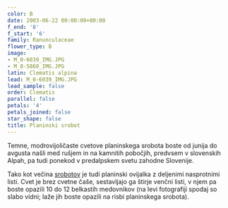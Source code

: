 ```yaml
---
color: B
date: 2003-06-22 00:00:00+00:00
f_end: '8'
f_start: '6'
family: Ranunculaceae
flower_type: B
image:
- M_0-6039_IMG.JPG
- M_8-5860_IMG.JPG
latin: Clematis alpina
lead: M_0-6039_IMG.JPG
lead_sample: false
order: Clematis
parallel: false
petals: '4'
petals_joined: false
star_shape: false
title: Planinski srobot
---
```

Temne, modrovijoličaste cvetove planinskega srobota boste od junija do avgusta našli med rušjem in na kamnitih pobočjih, predvsem v slovenskih Alpah, pa tudi ponekod v predalpskem svetu zahodne Slovenije.

Tako kot večina [srobotov](../../genus/clematis/) je tudi planinski ovijalka z deljenimi nasprotnimi listi. Cvet je brez cvetne čaše, sestavljajo ga štirje venčni listi, v njem pa boste opazili 10 do 12 belkastih medovnikov (na levi fotografiji spodaj so slabo vidni; laže jih boste opazili na risbi planinskega srobota).
